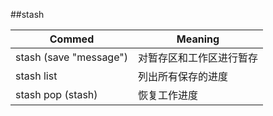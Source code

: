 
<span id="stash"></span>
##stash
>
Commed|Meaning
------|-------
stash (save "message")|对暂存区和工作区进行暂存
stash list|列出所有保存的进度
stash pop (stash)|恢复工作进度
